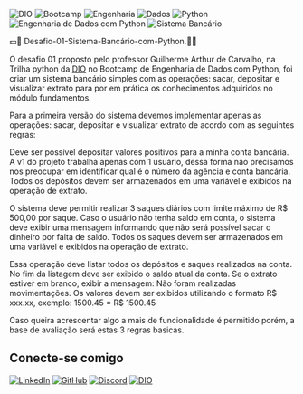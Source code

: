![DIO](https://img.shields.io/badge/DIO-FF9900?style=for-the-badge&logo=dio&logoColor=white) ![Bootcamp](https://img.shields.io/badge/Bootcamp-4B8BBE?style=for-the-badge&logo=bootstrap&logoColor=white) ![Engenharia](https://img.shields.io/badge/Engenharia-4B8BBE?style=for-the-badge&logo=engineering&logoColor=white) ![Dados](https://img.shields.io/badge/Dados-00A3E0?style=for-the-badge&logo=data&logoColor=white) ![Python](https://img.shields.io/badge/python-3670A0?style=for-the-badge&logo=python&logoColor=ffdd54) ![Engenharia de Dados com Python](https://img.shields.io/badge/Engenharia%20de%20Dados%20com%20Python-3670A0?style=for-the-badge&logo=python&logoColor=ffdd54) ![Sistema Bancário](https://img.shields.io/badge/Sistema%20Bancário-30A3DC?style=for-the-badge&logo=bank&logoColor=white)


💵:bank: Desafio-01-Sistema-Bancário-com-Python.:bank:💵

O desafio 01 proposto pelo professor Guilherme Arthur de Carvalho, na Trilha python da [DIO](https://www.dio.me) no Bootcamp de Engenharia de Dados com Python, foi criar um sistema bancário simples com as operações: sacar, depositar e visualizar extrato para por em prática os conhecimentos adquiridos no módulo fundamentos.

Para a primeira versão do sistema devemos implementar apenas as operações: sacar, depositar e visualizar extrato de acordo com as seguintes regras:

Deve ser possível depositar valores positivos para a minha conta bancária. A v1 do projeto trabalha apenas com 1 usuário, dessa forma não precisamos nos preocupar em identificar qual é o número da agência e conta bancária. Todos os depósitos devem ser armazenados em uma variável e exibidos na operação de extrato.

O sistema deve permitir realizar 3 saques diários com limite máximo de R$ 500,00 por saque. Caso o usuário não tenha saldo em conta, o sistema deve exibir uma mensagem informando que não será possível sacar o dinheiro por falta de saldo. Todos os saques devem ser armazenados em uma variável e exibidos na operação de extrato.

Essa operação deve listar todos os depósitos e saques realizados na conta. No fim da listagem deve ser exibido o saldo atual da conta. Se o extrato estiver em branco, exibir a mensagem: Não foram realizadas movimentações.
Os valores devem ser exibidos utilizando o formato R$ xxx.xx, exemplo:
1500.45 = R$ 1500.45

Caso queira acrescentar algo a mais de funcionalidade é permitido porém, a base de avaliação será estas 3 regras basicas.

## Conecte-se comigo

[![LinkedIn](https://img.shields.io/badge/LinkedIn-0077B5?style=for-the-badge&logo=linkedin&logoColor=white)](https://www.linkedin.com/in/johnnatankrause/)
[![GitHub](https://img.shields.io/badge/GitHub-100000?style=for-the-badge&logo=github&logoColor=white)](https://github.com/JohnnatanKrause) 
[![Discord](https://img.shields.io/badge/Discord-7289DA?style=for-the-badge&logo=discord&logoColor=white)](https://discord.com/channels/@johnnatankrause/)
[![DIO](https://img.shields.io/badge/DIO-0000FF?style=for-the-badge&logo=digitalocean&logoColor=white)](https://www.dio.me/users/johnnatankrause)



